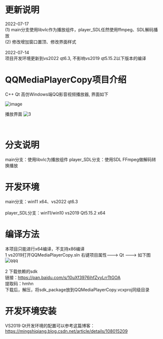 # 更新说明
2022-07-17
<br/>
(1) main分支使用libvlc作为播放组件，player_SDL任然使用ffmpeg、SDL解码播放
<br/>
(2) 修改增加窗口置顶、修改界面样式
<br/>
<br/>
2022-07-14
<br/>
项目开发环境更新到vs2022 qt6.3, 不影响vs2019 qt5.15.2以下版本的编译

# QQMediaPlayerCopy项目介绍

C++ Qt 高仿Windows端QQ影音视频播放器, 界面如下

![image](https://user-images.githubusercontent.com/42860254/155153215-aafac438-ad2f-4fcd-95c4-5e303aa9ac15.png)

播放界面
![3](https://user-images.githubusercontent.com/42860254/155159626-0ccfb947-336b-4ea3-9716-60ce1b7b9111.png)

<br/>

# 分支说明
main分支：使用libvlc为播放组件
player_SDL分支：使用SDL FFmpeg做解码转换播放

# 开发环境 
main分支：win11 x64、vs2022  qt6.3
<br/>
<br/>
player_SDL分支：win11/win10  vs2019 Qt5.15.2 x64


# 编译方法
本项目只能进行x64编译，不支持x86编译
<br/>
1 vs2019打开QQMediaPlayerCopy.sln 右键项目属性---> Qt ---> 如下图
![qqq](https://user-images.githubusercontent.com/42860254/159120393-2b091a49-4058-493d-8dfb-1b086aec4295.png)
<br/>
<br/>
2 下载依赖的sdk
<br/>
链接：https://pan.baidu.com/s/10uXf3976ihfZyyLrrTtGOA 
<br/>
提取码：hmhn
<br/>
下载后，解压，将sdk_package放到QQMediaPlayerCopy.vcxproj同级目录


# 开发环境安装
VS2019 Qt开发环境的配置可以参考这篇博客：https://mingshiqiang.blog.csdn.net/article/details/108015209

